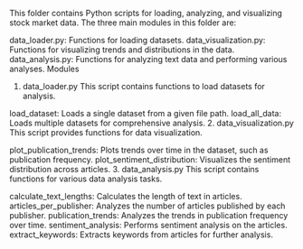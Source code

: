 This folder contains Python scripts for loading, analyzing, and visualizing stock market data. The three main modules in this folder are:

data_loader.py: Functions for loading datasets.
data_visualization.py: Functions for visualizing trends and distributions in the data.
data_analysis.py: Functions for analyzing text data and performing various analyses.
Modules
1. data_loader.py
This script contains functions to load datasets for analysis.

load_dataset: Loads a single dataset from a given file path.
load_all_data: Loads multiple datasets for comprehensive analysis.
2. data_visualization.py
This script provides functions for data visualization.

plot_publication_trends: Plots trends over time in the dataset, such as publication frequency.
plot_sentiment_distribution: Visualizes the sentiment distribution across articles.
3. data_analysis.py
This script contains functions for various data analysis tasks.

calculate_text_lengths: Calculates the length of text in articles.
articles_per_publisher: Analyzes the number of articles published by each publisher.
publication_trends: Analyzes the trends in publication frequency over time.
sentiment_analysis: Performs sentiment analysis on the articles.
extract_keywords: Extracts keywords from articles for further analysis.